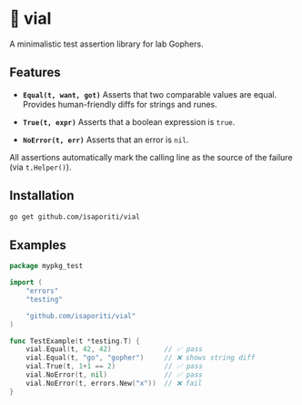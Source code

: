 # 🧪 vial
A minimalistic test assertion library for lab Gophers.

## Features

- **`Equal(t, want, got)`**
  Asserts that two comparable values are equal. Provides human-friendly diffs for strings and runes.

- **`True(t, expr)`**
  Asserts that a boolean expression is `true`.

- **`NoError(t, err)`**
  Asserts that an error is `nil`.

All assertions automatically mark the calling line as the source of the failure (via `t.Helper()`).

## Installation

```bash
go get github.com/isaporiti/vial
```

## Examples

```go
package mypkg_test

import (
	"errors"
	"testing"

	"github.com/isaporiti/vial"
)

func TestExample(t *testing.T) {
	vial.Equal(t, 42, 42)             // ✅ pass
	vial.Equal(t, "go", "gopher")     // ❌ shows string diff
	vial.True(t, 1+1 == 2)            // ✅ pass
	vial.NoError(t, nil)              // ✅ pass
	vial.NoError(t, errors.New("x"))  // ❌ fail
}
```
